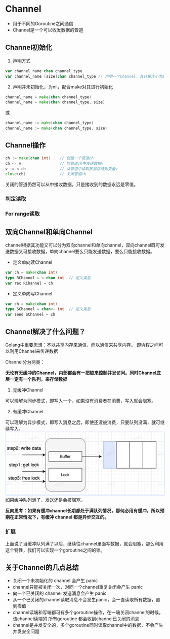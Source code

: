 # Channel
- 用于不同的Goroutine之间通信
- Channel是一个可以收发数据的管道

## Channel初始化
1. 声明方式
```go
var channel_name chan channel_type
var channel_name [size]chan channel_type // 声明一个Channel，其容量大小为size
```
2. 声明并未初始化，为nil，配合make对其进行初始化
```go
channel_name = make(chan channel_type)
channel_name = make(chan channel_type, size)
```
或
```go
channel_name := make(chan channel_type)
channel_name := make(chan channel_type, size)
```
## Channel操作
```go
ch := make(chan int)    // 创建一个管道ch
ch <- v                 // 向管道ch中发送数据v
v := <-ch               // 从管道中读取数据存储到变量v
close(ch)               // 关闭管道ch
```
关闭的管道仍然可以从中接收数据，只是接收到的数据永远是零值。
### 判定读取
### For range读取

## 双向Channel和单向Channel
channel根据其功能又可以分为双向channel和单向channel，双向channel既可发送数据又可接收数据，单向channel要么只能发送数据，要么只能接收数据。

- 定义单向读Channel
```go
var ch = make(chan int)
type RChannel = <-chan int  // 定义类型
var rec RChannel = ch
```
- 定义单向写Channel
```go
var ch = make(chan int)
type SChannel = chan<- int  // 定义类型
var send SChannel = ch 
```
## Channel解决了什么问题？
Golang中重要思想：不以共享内存来通信，而以通信来共享内存。
即协程之间可以利用Channel来传递数据

Channel分为两类：

**无论有无缓冲的Channel，内部都会有一把锁来控制并发访问。同时Channel底层一定有一个队列，来存储数据**
1. 无缓冲Channel

可以理解为同步模式，即写入一个，如果没有消费者在消费，写入就会阻塞。

2. 有缓冲Channel 

可以理解为异步模式，即写入消息之后，即使还没被消费，只要队列没满，就可继续写入。
![img.png](img.png)
如果缓冲队列满了，发送还是会被阻塞。

**反向思考：如果有缓冲channel长期都处于满队列情况，那何必用有缓冲。所以预期在正常情况下，有缓冲 channel 都是异步交互的。**

### 扩展
上面说了当缓冲队列满了以后，继续往channel里面写数据，就会阻塞，那么利用这个特性，我们可以实现一个goroutine之间的锁。

## 关于Channel的几点总结
- 关闭一个未初始化的 channel 会产生 panic
- channel只能被关闭一次，对同一个channel重复关闭会产生 panic
- 向一个已关闭的 channel 发送消息会产生 panic
- 从一个已关闭的channel读取消息不会发生panic，会一直读取所有数据，直到零值
- channel读端和写端都可有多个goroutine操作，在一端关闭channel的时候，该channel读端的
  所有goroutine 都会收到channel已关闭的消息
- channel是并发安全的，多个goroutine同时读取channel中的数据，不会产生并发安全问题